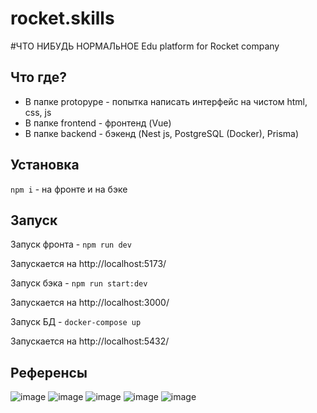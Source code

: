 # rocket.skills
#ЧТО НИБУДЬ НОРМАЛьНОЕ
Edu platform for Rocket company

## Что где?
- В папке protopype - попытка написать интерфейс на чистом html, css, js
- В папке frontend - фронтенд (Vue)
- В папке backend - бэкенд (Nest js, PostgreSQL (Docker), Prisma)

## Установка

`npm i` - на фронте и на бэке


## Запуск

Запуск фронта - `npm run dev`

Запускается на http://localhost:5173/

Запуск бэка - `npm run start:dev`

Запускается на http://localhost:3000/

Запуск БД - `docker-compose up`

Запускается на http://localhost:5432/

## Референсы
![image](https://github.com/user-attachments/assets/506a1838-6511-4987-8a7d-f177262237fc)
![image](https://github.com/user-attachments/assets/3140f336-4841-4b61-8b9d-7b3e250ae11c)
![image](https://github.com/user-attachments/assets/3d7c1ea5-2923-4f02-ac21-518db21807f2)
![image](https://github.com/user-attachments/assets/0b280801-7098-4a0e-833c-670b4b81e06e)
![image](https://github.com/user-attachments/assets/a1f190a7-4e77-4067-801e-83e5cc298c4b)

